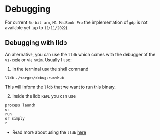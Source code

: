 # Debugging

For current `64-bit arm`, `M1 MacBook Pro` the implementation of `gdp` is not
available yet (up to `11/11/2022`).

## Debugging with lldb

An alternative, you can use the `lldb` which comes with the debugger of the
`vs-code` or via `nvim`. Usually I use:

1. In the terminal use the shell command

```shell
lldb ./target/debug/rusthub
```

This will inform the `lldb` that we want to run this binary.

2. Inside the lldb `REPL` you can use

```rust
process launch
or
run
or simply
r
```

- Read more about using the `lldb` [here](https://lldb.llvm.org/use/tutorial.html)
